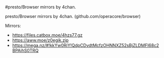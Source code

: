#presto/Browser mirrors by 4chan.

presto/Browser mirrors by 4chan. (github.com/operacore/browser)

Mirrors:
- https://files.catbox.moe/4hzs77.gz
- https://aww.moe/z0egik.zip
- https://mega.nz/#!kkYw0RiY!QdpCDvdtMcfzOHNNXZ52sBjZLDMFI68c2BPAihS0TRQ
